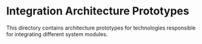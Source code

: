 # Integration Architecture Prototypes

This directory contains architecture prototypes for technologies responsible
for integrating different system modules.
